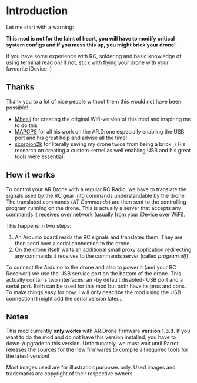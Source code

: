 # Introduction #

Let me start with a warning:

**This mod is not for the faint of heart, you will have to modify critical system configs and if you mess this up, you might brick your drone!**

If you have some experience with RC, soldering and basic knowledge of using terminal read on! If not, stick with flying your drone with your favourite iDevice :)

## Thanks ##

Thank you to a lot of nice people without them this would not have been possible!
  * [Mheeli](http://www.rcgroups.com/forums/member.php?u=10627) for creating the original Wifi-version of this mod and inspiring me to do this
  * [MAPGPS](http://www.rcgroups.com/forums/member.php?u=335286) for all his work on the AR.Drone especially enabling the USB port and his great help and advise all the time!
  * [scorpion2k](http://embedded-software.blogspot.com/) for literally saving my drone twice from being a brick ;) His research on creating a custom kernel as well enabling USB and his great [tools](http://code.google.com/p/ardrone-tool/) were essential!


## How it works ##

To control your AR.Drone with a regular RC Radio, we have to translate the signals used by the RC gear into commands understandable by the drone. The translated commands (_AT Commands_) are then sent to the controlling program running on the drone. This is actually a server that accepts any commands it receives over network (usually from your iDevice over WiFi).

This happens in two steps:
  1. An Arduino board reads the RC signals and translates them. They are then send over a serial connection to the drone.
  1. On the drone itself waits an additional small proxy application redirecting any commands it receives to the commands server (called _program.elf_).

To connect the Arduino to the drone and also to power it (and your RC Receiver!) we use the USB service port on the bottom of the drone. This actually contains two interfaces: an -by default disabled- USB port and a serial port. Both can be used for this mod but both have its pros and cons. To make things easy for now, I will only describe the mod using the USB connection! I might add the serial version later…


## Notes ##

This mod currently **only works** with AR.Drone firmware **version 1.3.3**. If you want to do the mod and do not have this version installed, you have to down-/upgrade to this version. Unfortunately, we must wait until Parrot releases the sources for the new firmwares to compile all required tools for the latest version!

Most images used are for illustration purposes only. Used images and trademarks are copyright of their respective owners.